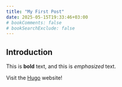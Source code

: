 ```yaml
---
title: "My First Post"
date: 2025-05-15T19:33:46+03:00
# bookComments: false
# bookSearchExclude: false
---
```

## Introduction

This is **bold** text, and this is *emphasized* text.

Visit the [Hugo](https://gohugo.io) website!
